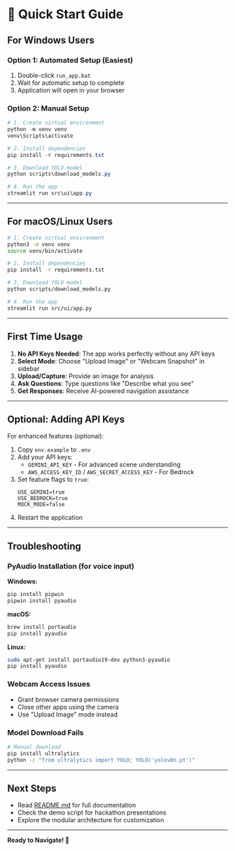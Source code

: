# 🚀 Quick Start Guide

## For Windows Users

### Option 1: Automated Setup (Easiest)

1. Double-click `run_app.bat`
2. Wait for automatic setup to complete
3. Application will open in your browser

### Option 2: Manual Setup

```powershell
# 1. Create virtual environment
python -m venv venv
venv\Scripts\activate

# 2. Install dependencies
pip install -r requirements.txt

# 3. Download YOLO model
python scripts\download_models.py

# 4. Run the app
streamlit run src\ui\app.py
```

---

## For macOS/Linux Users

```bash
# 1. Create virtual environment
python3 -m venv venv
source venv/bin/activate

# 2. Install dependencies
pip install -r requirements.txt

# 3. Download YOLO model
python scripts/download_models.py

# 4. Run the app
streamlit run src/ui/app.py
```

---

## First Time Usage

1. **No API Keys Needed**: The app works perfectly without any API keys
2. **Select Mode**: Choose "Upload Image" or "Webcam Snapshot" in sidebar
3. **Upload/Capture**: Provide an image for analysis
4. **Ask Questions**: Type questions like "Describe what you see"
5. **Get Responses**: Receive AI-powered navigation assistance

---

## Optional: Adding API Keys

For enhanced features (optional):

1. Copy `env.example` to `.env`
2. Add your API keys:
   - `GEMINI_API_KEY` - For advanced scene understanding
   - `AWS_ACCESS_KEY_ID` / `AWS_SECRET_ACCESS_KEY` - For Bedrock
3. Set feature flags to `true`:
   ```
   USE_GEMINI=true
   USE_BEDROCK=true
   MOCK_MODE=false
   ```
4. Restart the application

---

## Troubleshooting

### PyAudio Installation (for voice input)

**Windows:**
```powershell
pip install pipwin
pipwin install pyaudio
```

**macOS:**
```bash
brew install portaudio
pip install pyaudio
```

**Linux:**
```bash
sudo apt-get install portaudio19-dev python3-pyaudio
pip install pyaudio
```

### Webcam Access Issues

- Grant browser camera permissions
- Close other apps using the camera
- Use "Upload Image" mode instead

### Model Download Fails

```bash
# Manual download
pip install ultralytics
python -c "from ultralytics import YOLO; YOLO('yolov8n.pt')"
```

---

## Next Steps

- Read [README.md](README.md) for full documentation
- Check the demo script for hackathon presentations
- Explore the modular architecture for customization

---

**Ready to Navigate! 🎯**

